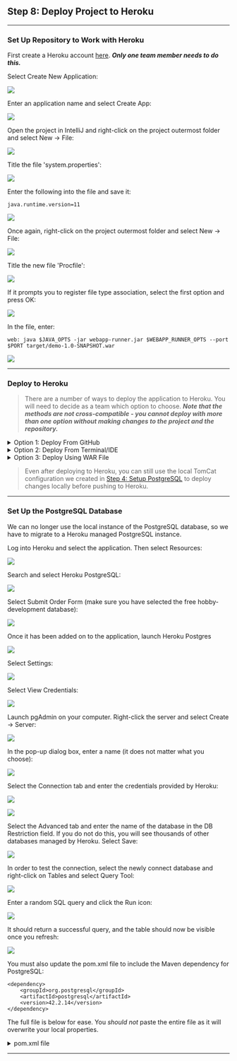 ## Step 8: Deploy Project to Heroku

---

### Set Up Repository to Work with Heroku

First create a Heroku account [here](https://www.heroku.com). ***Only one team member needs to do this.***

Select Create New Application:

![](screenshots/8_heroku_deploy_8.png)

Enter an application name and select Create App:

![](screenshots/8_heroku_deploy_9.png)

Open the project in IntelliJ and right-click on the project outermost folder and select New -> File:

![](screenshots/8_heroku_deploy_10.png)

Title the file 'system.properties':

![](screenshots/8_heroku_deploy_11.png)

Enter the following into the file and save it:
````
java.runtime.version=11
````

![](screenshots/8_heroku_deploy_12.png)

Once again, right-click on the project outermost folder and select New -> File:

![](screenshots/8_heroku_deploy_10.png)

Title the new file 'Procfile':

![](screenshots/8_heroku_deploy_13.png)

If it prompts you to register file type association, select the first option and press OK:

![](screenshots/8_heroku_deploy_14.png)

In the file, enter:
````
web: java $JAVA_OPTS -jar webapp-runner.jar $WEBAPP_RUNNER_OPTS --port $PORT target/demo-1.0-SNAPSHOT.war
````

![](screenshots/8_heroku_deploy_15.png)

---

### Deploy to Heroku

> There are a number of ways to deploy the application to Heroku. You will need to decide as a team which option to 
> choose.
> ***Note that the methods are not cross-compatible - you cannot deploy with more than one option without making changes 
> to the project and the repository.***

<details>
<summary>Option 1: Deploy From GitHub</summary>

> Only one team member needs to set this up.

Hooking Heroku into your GitHub repository is an easy choice and reduces work for all team members, as it does not
require them to set up anything for deployment.
If you choose to hook Heroku to the main branch of the repository, it will rebuild the application on every push to
main. ***Be careful about pushing changes to GitHub after project submission. Changes will be automatically deployed
and might impact the markers' ability to mark your project (i.e., if it
introduces a new bug).***

First, update the pom.xml file to add the Heroku webapp-runner dependency:
````
<artifactItem>
    <groupId>com.heroku</groupId>
    <artifactId>webapp-runner</artifactId>
    <version>9.0.41.0</version>
    <destFileName>webapp-runner.jar</destFileName>
<artifactItem>
````
The full file is below for ease. You *should not* paste the entire file as it will overwrite your local properties.
<details>
<summary>pom.xml file</summary>

````
<?xml version="1.0" encoding="UTF-8"?>
<project xmlns="http://maven.apache.org/POM/4.0.0"
         xmlns:xsi="http://www.w3.org/2001/XMLSchema-instance"
         xsi:schemaLocation="http://maven.apache.org/POM/4.0.0 https://maven.apache.org/xsd/maven-4.0.0.xsd">
    <modelVersion>4.0.0</modelVersion>

    <groupId>com.example</groupId>
    <artifactId>demo</artifactId>
    <version>1.0-SNAPSHOT</version>
    <name>demo</name>
    <packaging>war</packaging>

    <properties>
        <maven.compiler.target>1.8</maven.compiler.target>
        <maven.compiler.source>1.8</maven.compiler.source>
        <junit.version>5.7.1</junit.version>
    </properties>

    <dependencies>
        <dependency>
            <groupId>javax.servlet</groupId>
            <artifactId>javax.servlet-api</artifactId>
            <version>4.0.1</version>
            <scope>provided</scope>
        </dependency>
        <dependency>
            <groupId>org.junit.jupiter</groupId>
            <artifactId>junit-jupiter-api</artifactId>
            <version>${junit.version}</version>
            <scope>test</scope>
        </dependency>
        <dependency>
            <groupId>org.junit.jupiter</groupId>
            <artifactId>junit-jupiter-engine</artifactId>
            <version>${junit.version}</version>
            <scope>test</scope>
        </dependency>
    </dependencies>

    <build>
        <plugins>
            <plugin>
                <groupId>org.apache.maven.plugins</groupId>
                <artifactId>maven-dependency-plugin</artifactId>
                <executions>
                    <execution>
                        <phase>package</phase>
                        <goals><goal>copy</goal></goals>
                        <configuration>
                            <artifactItems>
                                <artifactItem>
                                    <groupId>com.heroku</groupId>
                                    <artifactId>webapp-runner</artifactId>
                                    <version>9.0.41.0</version>
                                    <destFileName>webapp-runner.jar</destFileName>
                                </artifactItem>
                            </artifactItems>
                        </configuration>
                    </execution>
                </executions>
            </plugin>
            <plugin>
                <groupId>com.heroku.sdk</groupId>
                <artifactId>heroku-maven-plugin</artifactId>
                <version>3.0.3</version>
            </plugin>
        </plugins>
    </build>
</project>
````
</details>

> Push this change to the repository.

Login to Heroku and select the Application:

![](screenshots/8_heroku_deploy_16.png)

Select Deploy:

![](screenshots/8_heroku_deploy_17.png)

Select Connect to GitHub and follow the prompts:

![](screenshots/8_heroku_deploy_20.png)

Once connected, select drop-down menu and choose the GitHub Classroom SWEN900072021:

![](screenshots/8_heroku_deploy_39.png)

> You must be Admin of the project repository in order for Heroku to be able to connect to it.

Select Search. Once Heroku finds the repository, select Connect:

![](screenshots/8_heroku_deploy_18.png)

![](screenshots/8_heroku_deploy_19.png)

Follow the prompts to enable automatic deployment and select a branch you wish to deploy *(this is up to your team to
decide)*:

![](screenshots/8_heroku_deploy_23.png)

It will take up a minute or two to build, but once done, select View to view your application:

![](screenshots/8_heroku_deploy_24.png)

> Now the code on the branch selected will be deployed to Heroku.

</details>

<details>
<summary>Option 2: Deploy From Terminal/IDE</summary>

> All team members should set this up in order to deploy the application.

Download and install the Heroku CLI [here](https://devcenter.heroku.com/articles/heroku-cli).

Before we can deploy to Heroku, we must create a Heroku application. *This part should only be done by one team member
(each team member does not need to have their own Heroku application)*.

Once you have installed the Heroku CLI, open a terminal and log into Heroku:
````
heroku login
````

Before the project can be deployed to Heroku, we need to add a Heroku Maven dependency.
The code to add to the pom file is:
````
<plugin>
    <groupId>com.heroku.sdk</groupId>
    <artifactId>heroku-maven-plugin</artifactId>
    <version>3.0.3</version>
</plugin>
````
The full file is below for ease. You *should not* paste the entire file as it will overwrite your local properties.
<details>
<summary>pom.xml file</summary>

````
<?xml version="1.0" encoding="UTF-8"?>
<project xmlns="http://maven.apache.org/POM/4.0.0"
         xmlns:xsi="http://www.w3.org/2001/XMLSchema-instance"
         xsi:schemaLocation="http://maven.apache.org/POM/4.0.0 https://maven.apache.org/xsd/maven-4.0.0.xsd">
    <modelVersion>4.0.0</modelVersion>

    <groupId>com.example</groupId>
    <artifactId>demo</artifactId>
    <version>1.0-SNAPSHOT</version>
    <name>demo</name>
    <packaging>war</packaging>

    <properties>
        <maven.compiler.target>1.8</maven.compiler.target>
        <maven.compiler.source>1.8</maven.compiler.source>
        <junit.version>5.7.1</junit.version>
    </properties>

    <dependencies>
        <dependency>
            <groupId>javax.servlet</groupId>
            <artifactId>javax.servlet-api</artifactId>
            <version>4.0.1</version>
            <scope>provided</scope>
        </dependency>
        <dependency>
            <groupId>org.junit.jupiter</groupId>
            <artifactId>junit-jupiter-api</artifactId>
            <version>${junit.version}</version>
            <scope>test</scope>
        </dependency>
        <dependency>
            <groupId>org.junit.jupiter</groupId>
            <artifactId>junit-jupiter-engine</artifactId>
            <version>${junit.version}</version>
            <scope>test</scope>
        </dependency>
    </dependencies>

    <build>
        <plugins>
            <plugin>
                <groupId>org.apache.maven.plugins</groupId>
                <artifactId>maven-war-plugin</artifactId>
                <version>3.3.1</version>
            </plugin>
            <plugin>
                <groupId>com.heroku.sdk</groupId>
                <artifactId>heroku-maven-plugin</artifactId>
                <version>3.0.3</version>
            </plugin>
        </plugins>
    </build>
</project>
````

</details>

Open a terminal window again, navigate to the root of the Git repository.  
To create the repository as a Heroku application, enter:
````
heroku create
````
This will create the application on Heroku:
![](screenshots/8_heroku_deploy_1.png)
> *You can rename the application (and change the URL) by logging into Heroku and going to settings.*

To deploy it to the URL above, enter the following into terminal:
````
mvn clean heroku:deploy-war
````
It will take a few minutes to build:
![](screenshots/8_heroku_deploy_2.png)
Now you can go to the URL above, and your project will be deployed.

> Each time you want to deploy to Heroku, you need to run these same commands.

To make life easier, you can create a Heroku configuration in IntelliJ to allow you to deploy changes to the application 
with only one click. ***This is entirely optional.***

Open the project in IntelliJ and select Add Configuration:

![](screenshots/8_heroku_deploy_3.png)

Select the icon for Add and then scroll down and select Maven:

![](screenshots/8_heroku_deploy_4.png)

Enter the following into the Command Line:
````
heroku:deploy-war
````

![](screenshots/8_heroku_deploy_5.png)

Select Run:

![](screenshots/8_heroku_deploy_6.png)

It will take a few minutes to build, but once done, the application will be viewable at the URL:

![](screenshots/8_heroku_deploy_7.png)

Now everytime you make changes and want to deploy, you can select Run Configuration.
</details>

<details>
<summary>Option 3: Deploy Using WAR File</summary>

This is not covered, but you can find details [here](https://devcenter.heroku.com/articles/war-deployment#deployment-with-the-heroku-cli).
</details>

> Even after deploying to Heroku, you can still use the local TomCat configuration we created in 
> [Step 4: Setup PostgreSQL](4_create_project.md) to deploy changes locally before pushing to Heroku.

---

### Set Up the PostgreSQL Database

We can no longer use the local instance of the PostgreSQL database, so we have to migrate to a Heroku managed PostgreSQL 
instance.

Log into Heroku and select the application. Then select Resources:

![](screenshots/8_heroku_deploy_25.png)

Search and select Heroku PostgreSQL:

![](screenshots/8_heroku_deploy_26.png)

Select Submit Order Form (make sure you have selected the free hobby-development database):

![](screenshots/8_heroku_deploy_27.png)

Once it has been added on to the application, launch Heroku Postgres

![](screenshots/8_heroku_deploy_28.png)

Select Settings:

![](screenshots/8_heroku_deploy_29.png)

Select View Credentials:

![](screenshots/8_heroku_deploy_30.png)

Launch pgAdmin on your computer. Right-click the server and select Create -> Server:

![](screenshots/8_heroku_deploy_31.png)

In the pop-up dialog box, enter a name (it does not matter what you choose):

![](screenshots/8_heroku_deploy_32.png)

Select the Connection tab and enter the credentials provided by Heroku: 

![](screenshots/8_heroku_deploy_34.png)

![](screenshots/8_heroku_deploy_33.png)

Select the Advanced tab and enter the name of the database in the DB Restriction field. If you do not do this, you will 
see thousands of other databases managed by Heroku. Select Save:

![](screenshots/8_heroku_deploy_35.png)

In order to test the connection, select the newly connect database and right-click on Tables and select Query Tool:

![](screenshots/8_heroku_deploy_36.png)

Enter a random SQL query and click the Run icon:

![](screenshots/8_heroku_deploy_37.png)

It should return a successful query, and the table should now be visible once you refresh:

![](screenshots/8_heroku_deploy_38.png)

You must also update the pom.xml file to include the Maven dependency for PostgreSQL:
````
<dependency>
    <groupId>org.postgresql</groupId>
    <artifactId>postgresql</artifactId>
    <version>42.2.14</version>
</dependency>
````
The full file is below for ease. You *should not* paste the entire file as it will overwrite your local properties.
<details>
<summary>pom.xml file</summary>

````
<?xml version="1.0" encoding="UTF-8"?>
<project xmlns="http://maven.apache.org/POM/4.0.0"
         xmlns:xsi="http://www.w3.org/2001/XMLSchema-instance"
         xsi:schemaLocation="http://maven.apache.org/POM/4.0.0 https://maven.apache.org/xsd/maven-4.0.0.xsd">
    <modelVersion>4.0.0</modelVersion>

    <groupId>com.example</groupId>
    <artifactId>demo</artifactId>
    <version>1.0-SNAPSHOT</version>
    <name>demo</name>
    <packaging>war</packaging>

    <properties>
        <maven.compiler.target>1.8</maven.compiler.target>
        <maven.compiler.source>1.8</maven.compiler.source>
        <junit.version>5.7.1</junit.version>
    </properties>

    <dependencies>
        <dependency>
            <groupId>javax.servlet</groupId>
            <artifactId>javax.servlet-api</artifactId>
            <version>4.0.1</version>
            <scope>provided</scope>
        </dependency>
        <dependency>
            <groupId>org.junit.jupiter</groupId>
            <artifactId>junit-jupiter-api</artifactId>
            <version>${junit.version}</version>
            <scope>test</scope>
        </dependency>
        <dependency>
            <groupId>org.junit.jupiter</groupId>
            <artifactId>junit-jupiter-engine</artifactId>
            <version>${junit.version}</version>
            <scope>test</scope>
        </dependency>
        <dependency>
            <groupId>org.postgresql</groupId>
            <artifactId>postgresql</artifactId>
            <version>42.2.14</version>
        </dependency>
    </dependencies>

    <build>
        <plugins>
            <plugin>
                <groupId>org.apache.maven.plugins</groupId>
                <artifactId>maven-dependency-plugin</artifactId>
                <executions>
                    <execution>
                        <phase>package</phase>
                        <goals><goal>copy</goal></goals>
                        <configuration>
                            <artifactItems>
                                <artifactItem>
                                    <groupId>com.heroku</groupId>
                                    <artifactId>webapp-runner</artifactId>
                                    <version>9.0.41.0</version>
                                    <destFileName>webapp-runner.jar</destFileName>
                                </artifactItem>
                            </artifactItems>
                        </configuration>
                    </execution>
                </executions>
            </plugin>
            <plugin>
                <groupId>com.heroku.sdk</groupId>
                <artifactId>heroku-maven-plugin</artifactId>
                <version>3.0.3</version>
            </plugin>
        </plugins>
    </build>
</project>
````
</details>

---
